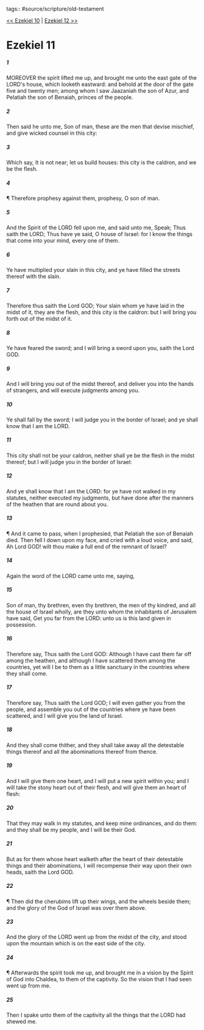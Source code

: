 tags:: #source/scripture/old-testament

[<< Ezekiel 10](old-testament/26_Ezekiel/Ezekiel_10.md) | [Ezekiel 12 >>](old-testament/26_Ezekiel/Ezekiel_12.md)

# Ezekiel 11

##### 1

MOREOVER the spirit lifted me up, and brought me unto the east gate of the LORD's house, which looketh eastward: and behold at the door of the gate five and twenty men; among whom I saw Jaazaniah the son of Azur, and Pelatiah the son of Benaiah, princes of the people.

##### 2

Then said he unto me, Son of man, these are the men that devise mischief, and give wicked counsel in this city:

##### 3

Which say, It is not near; let us build houses: this city is the caldron, and we be the flesh.

##### 4

¶ Therefore prophesy against them, prophesy, O son of man.

##### 5

And the Spirit of the LORD fell upon me, and said unto me, Speak; Thus saith the LORD; Thus have ye said, O house of Israel: for I know the things that come into your mind, every one of them.

##### 6

Ye have multiplied your slain in this city, and ye have filled the streets thereof with the slain.

##### 7

Therefore thus saith the Lord GOD; Your slain whom ye have laid in the midst of it, they are the flesh, and this city is the caldron: but I will bring you forth out of the midst of it.

##### 8

Ye have feared the sword; and I will bring a sword upon you, saith the Lord GOD.

##### 9

And I will bring you out of the midst thereof, and deliver you into the hands of strangers, and will execute judgments among you.

##### 10

Ye shall fall by the sword; I will judge you in the border of Israel; and ye shall know that I am the LORD.

##### 11

This city shall not be your caldron, neither shall ye be the flesh in the midst thereof; but I will judge you in the border of Israel:

##### 12

And ye shall know that I am the LORD: for ye have not walked in my statutes, neither executed my judgments, but have done after the manners of the heathen that are round about you.

##### 13

¶ And it came to pass, when I prophesied, that Pelatiah the son of Benaiah died. Then fell I down upon my face, and cried with a loud voice, and said, Ah Lord GOD! wilt thou make a full end of the remnant of Israel?

##### 14

Again the word of the LORD came unto me, saying,

##### 15

Son of man, thy brethren, even thy brethren, the men of thy kindred, and all the house of Israel wholly, are they unto whom the inhabitants of Jerusalem have said, Get you far from the LORD: unto us is this land given in possession.

##### 16

Therefore say, Thus saith the Lord GOD: Although I have cast them far off among the heathen, and although I have scattered them among the countries, yet will I be to them as a little sanctuary in the countries where they shall come.

##### 17

Therefore say, Thus saith the Lord GOD; I will even gather you from the people, and assemble you out of the countries where ye have been scattered, and I will give you the land of Israel.

##### 18

And they shall come thither, and they shall take away all the detestable things thereof and all the abominations thereof from thence.

##### 19

And I will give them one heart, and I will put a new spirit within you; and I will take the stony heart out of their flesh, and will give them an heart of flesh:

##### 20

That they may walk in my statutes, and keep mine ordinances, and do them: and they shall be my people, and I will be their God.

##### 21

But as for them whose heart walketh after the heart of their detestable things and their abominations, I will recompense their way upon their own heads, saith the Lord GOD.

##### 22

¶ Then did the cherubims lift up their wings, and the wheels beside them; and the glory of the God of Israel was over them above.

##### 23

And the glory of the LORD went up from the midst of the city, and stood upon the mountain which is on the east side of the city.

##### 24

¶ Afterwards the spirit took me up, and brought me in a vision by the Spirit of God into Chaldea, to them of the captivity. So the vision that I had seen went up from me.

##### 25

Then I spake unto them of the captivity all the things that the LORD had shewed me.
